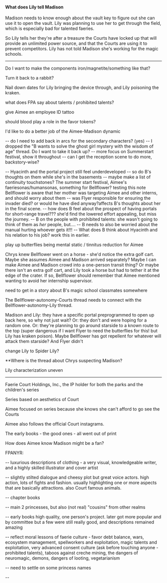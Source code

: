 




#### What does Lily tell Madison
Madison needs to know enough about the vault key to figure out she can use it to open the vault. Lily was planning to use her to get through the field, which is especially bad for talented faeries. 

So Lily tells her they're after a treasure the Courts have locked up that will provide an unlimited power source, and that the Courts are using it to prevent competitors. Lily has not told Madison she's working for the magic schools. 


-----

Do I want to make the components iron/magnetite/something like that? 

Turn it back to a rabbit? 

Nail down dates for Lily bringing the device through, and Lily poisoning the kraken. 

what does FPA say about talents / prohibited talents? 

give Aimee an employee ID tattoo

should blood play a role in the favor tokens? 

I'd like to do a better job of the Aimee-Madison dynamic


-- do I need to add back in arcs for the secondary characters? (yes)
-- I dropped the "B wants to solve the ghost girl mystery with the wisdom of age" thread. Do I want to take it back up?
-- more focus on Summerstart festival, show it throughout
-- can I get the reception scene to do more, backstory-wise?


-- Hyacinth and the portal project still feel underdeveloped
-- so do B's thoughts on them while she's in the basements
-- maybe make a list of continuity touchstones? The summer start festival, Aimee's faeriesonas/humansonas, something for Bellflower? 
testing this note
Bellflower is aware that her mother was targeting Aimee and other interns, and should worry about them
-- was Flyer responsible for ensuring the invader died? or would he have died anyway?affects B's thoughts about her in the final scene. 
-- how does B feel about the prospect of having portals for short-range travel??? she'd find the lowered effort appealing, but miss the journey. 
-- B on the people with prohibited talents: she wasn't going to think of them as *her* people, but....
-- B needs to also be worried about the manual hurting whoever gets it!!!
-- What does B think about Hyacinth and his relation to his job? work this in earlier. 


play up butterflies being mental static / tinnitus reduction for Aimee

Chrys knew Bellflower went on a horse - she'd notice the extra golf cart. Maybe she assumes Aimee and Madison arrived separately? Maybe I can make Aimee and Madison crowd into a one-person transit thing? Or maybe there isn't an extra golf cart, and Lily took a horse but had to tether it at the edge of the crater. If so, Bellflower should remember that Aimee mentioned wanting to avoid her internship supervisor.

need to get in a story about B's magic school classmates somewhere

The Bellflower-autonomy-Courts thread needs to connect with the Bellflower-autonomy-Lily thread. 

Madison and Lily: they have a specific portal preprogrammed to open up back here, so why not just wait? Or: they don't and were hoping for a random one. Or: they're planning to go around starside to a known route to the top (super dangerous if I want Flyer to need the butterflies for this! but Lily has kraken poison). Maybe Bellflower has got repellent for whatever will attack them starside? And Flyer didn't

change Lily to Spider Lily? 

**Where is the thread about Chrys suspecting Madison? 

Lily characterization uneven


-----

  

  

Faerie Court Holdings, Inc., the IP holder for both the parks and the children's series

  

Series based on aesthetics of Court 

  

Aimee focused on series because she knows she can't afford to go see the Courts

  

Aimee also follows the official Court instagrams. 

  

The early books - the good ones - all went out of print

  

How does Aimee know Madison might be a fan? 

  

FPANYR:

-- luxurious descriptions of clothing - a very visual, knowledgeable writer, and a highly skilled illustrator and cover artist

-- slightly stilted dialogue and cheesy plot but great voice actors. high action, lots of fights and fashion. usually highlighting one or more aspects that are basically attractions. also Court famous animals. 

-- chapter books

-- main 2 princesses, but also (not real) "cousins" from other realms

-- early books high quality, one person's project. later got more popular and by committee but a few were still really good, and descriptions remained amazing

-- reflect moral lessons of faerie culture - favor debt balance, wars, ecosystem management, spellworkers and exploitation, magic talents and exploitation, very advanced consent culture (ask before touching anyone - prohibited talents), taboos against creche mining, the dangers of neuromagic, demons, dangers of looting, vegetarianism

-- need to settle on some princess names

--